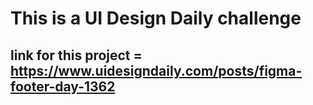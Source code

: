 # This is a UI Design Daily challenge

## link for this project = https://www.uidesigndaily.com/posts/figma-footer-day-1362
